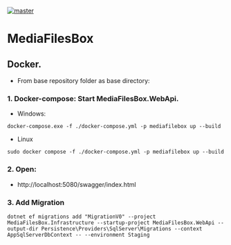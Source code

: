 [![master](https://github.com/jke94/DotnetCleanArchitecture-MediaFilesBox/actions/workflows/master.yml/badge.svg)](https://github.com/jke94/DotnetCleanArchitecture-MediaFilesBox/actions/workflows/master.yml)

# MediaFilesBox

## Docker.

- From base repository folder as base directory: 

### 1. Docker-compose: Start MediaFilesBox.WebApi.

- Windows:

```
docker-compose.exe -f ./docker-compose.yml -p mediafilebox up --build
```

- Linux
```
sudo docker compose -f ./docker-compose.yml -p mediafilebox up --build
```
### 2. Open:

- http://localhost:5080/swagger/index.html

### 3. Add Migration

```
dotnet ef migrations add "MigrationV0" --project MediaFilesBox.Infrastructure --startup-project MediaFilesBox.WebApi --output-dir Persistence\Providers\SqlServer\Migrations --context AppSqlServerDbContext -- --environment Staging
```
